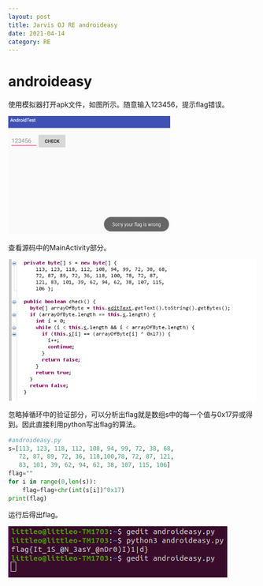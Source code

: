 ```yaml
---
layout: post
title: Jarvis OJ RE androideasy
date: 2021-04-14
category: RE
---
```


# androideasy

使用模拟器打开apk文件，如图所示。随意输入123456，提示flag错误。

<img src="https://github.com/littleO-range/littleO-range.github.io/raw/master/_images/image110.png" alt="image110" style="zoom: 50%;" />

查看源码中的MainActivity部分。

<img src="https://github.com/littleO-range/littleO-range.github.io/raw/master/_images/image111.png" alt="image111" style="zoom: 67%;" />

忽略掉循环中的验证部分，可以分析出flag就是数组s中的每一个值与0x17异或得到。因此直接利用python写出flag的算法。

```python
#androideasy.py
s=[113, 123, 118, 112, 108, 94, 99, 72, 38, 68,
   72, 87, 89, 72, 36, 118,100,78, 72, 87, 121, 
   83, 101, 39, 62, 94, 62, 38, 107, 115, 106]
flag=""
for i in range(0,len(s)):
	flag=flag+chr(int(s[i])^0x17)
print(flag)
```

运行后得出flag。

<img src="https://github.com/littleO-range/littleO-range.github.io/raw/master/_images/image112.png" alt="image112"  />